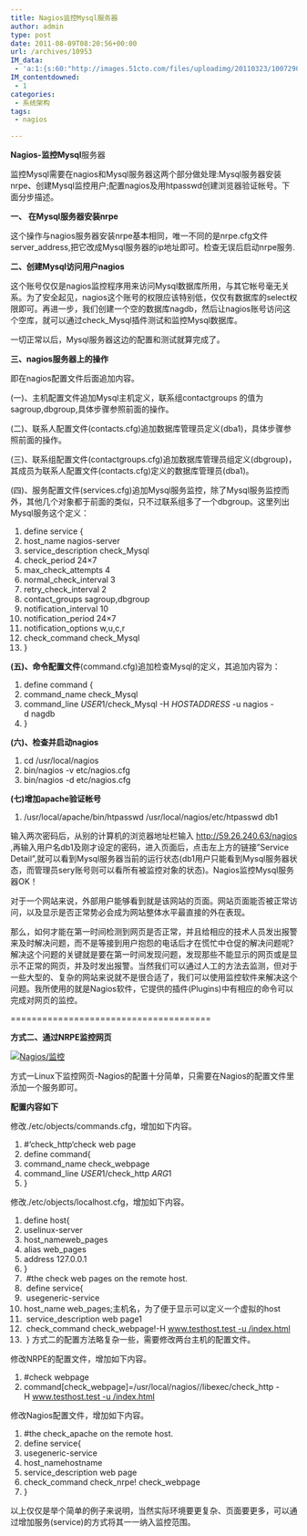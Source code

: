 ```yaml
---
title: Nagios监控Mysql服务器
author: admin
type: post
date: 2011-08-09T08:20:56+00:00
url: /archives/10953
IM_data:
 - 'a:1:{s:60:"http://images.51cto.com/files/uploadimg/20110323/1007290.jpg";s:67:"http://blog.haohtml.com/wp-content/uploads/2011/08/64ab_1007290.jpg";}'
IM_contentdowned:
 - 1
categories:
 - 系统架构
tags:
 - nagios

---
```

**Nagios-监控Mysql**服务器

监控Mysql需要在nagios和Mysql服务器这两个部分做处理:Mysql服务器安装nrpe、创建Mysql监控用户;配置nagios及用htpasswd创建浏览器验证帐号。下面分步描述。

**一、 在Mysql服务器安装nrpe**

这个操作与nagios服务器安装nrpe基本相同，唯一不同的是nrpe.cfg文件server_address,把它改成Mysql服务器的ip地址即可。检查无误后启动nrpe服务.

**二、创建Mysql访问用户nagios**

这个账号仅仅是nagios监控程序用来访问Mysql数据库所用，与其它帐号毫无关系。为了安全起见，nagios这个账号的权限应该特别低，仅仅有数据库的select权限即可。再进一步，我们创建一个空的数据库nagdb，然后让nagios账号访问这个空库，就可以通过check_Mysql插件测试和监控Mysql数据库。

一切正常以后，Mysql服务器这边的配置和测试就算完成了。

**三、nagios服务器上的操作**

即在nagios配置文件后面追加内容。

(一)、主机配置文件追加Mysql主机定义，联系组contactgroups 的值为sagroup,dbgroup,具体步骤参照前面的操作。

(二)、联系人配置文件(contacts.cfg)追加数据库管理员定义(dba1)，具体步骤参照前面的操作。

(三)、联系组配置文件(contactgroups.cfg)追加数据库管理员组定义(dbgroup)，其成员为联系人配置文件(contacts.cfg)定义的数据库管理员(dba1)。

(四)、服务配置文件(services.cfg)追加Mysql服务监控，除了Mysql服务监控而外，其他几个对象都于前面的类似，只不过联系组多了一个dbgroup。这里列出Mysql服务这个定义：

 1. define service {
 2. host_name nagios-server
 3. service\_description check\_Mysql
 4. check_period 24×7
 5. max\_check\_attempts 4
 6. normal\_check\_interval 3
 7. retry\_check\_interval 2
 8. contact_groups sagroup,dbgroup
 9. notification_interval 10
 10. notification_period 24×7
 11. notification_options w,u,c,r
 12. check\_command check\_Mysql
 13. }

**(五)、命令配置文件**(command.cfg)追加检查Mysql的定义，其追加内容为：

 1. define command {
 2. command\_name check\_Mysql
 3. command\_line $USER1$/check\_Mysql -H $HOSTADDRESS$ -u nagios -d nagdb
 4. }

**(六)、检查并启动nagios**

 1. cd /usr/local/nagios
 2. bin/nagios -v etc/nagios.cfg
 3. bin/nagios -d etc/nagios.cfg

**(七)增加apache验证帐号**

 1. /usr/local/apache/bin/htpasswd /usr/local/nagios/etc/htpasswd db1

输入两次密码后，从别的计算机的浏览器地址栏输入 http://59.26.240.63/nagios ,再输入用户名db1及刚才设定的密码，进入页面后，点击左上方的链接”Service Detail”,就可以看到Mysql服务器当前的运行状态(db1用户只能看到Mysql服务器状态，而管理员sery账号则可以看所有被监控对象的状态)。Nagios监控Mysql服务器OK！

对于一个网站来说，外部用户能够看到就是该网站的页面。网站页面能否被正常访问，以及显示是否正常势必会成为网站整体水平最直接的外在表现。

那么，如何才能在第一时间检测到网页是否正常，并且给相应的技术人员发出报警来及时解决问题，而不是等接到用户抱怨的电话后才在慌忙中仓促的解决问题呢?解决这个问题的关键就是要在第一时间发现问题，发现那些不能显示的网页或是显示不正常的网页，并及时发出报警。当然我们可以通过人工的方法去监测，但对于一些大型的、复杂的网站来说就不是很合适了，我们可以使用监控软件来解决这个问题。我所使用的就是Nagios软件，它提供的插件(Plugins)中有相应的命令可以完成对网页的监控。

======================================

**方式二、通过NRPE监控网页**



[![Nagios/监控](http://images.51cto.com/files/uploadimg/20110323/1007290.jpg)](http://images.51cto.com/files/uploadimg/20110323/1007290.jpg)

方式一Linux下监控网页-Nagios的配置十分简单，只需要在Nagios的配置文件里添加一个服务即可。

**配置内容如下**

修改./etc/objects/commands.cfg，增加如下内容。

 1. #’check_http‘check web page
 2. define command{
 3. command\_name check\_webpage
 4. command\_line $USER1$/check\_http $ARG1$
 5. }

修改./etc/objects/localhost.cfg，增加如下内容。

 1. define host{
 2. uselinux-server
 3. host\_nameweb\_pages
 4. alias web_pages
 5. address 127.0.0.1
 6. }
 7.  #the check web pages on the remote host.
 8.  define service{
 9.  usegeneric-service
 10. host\_name web\_pages;主机名，为了便于显示可以定义一个虚拟的host
 11.  service_description web page1
 12.  check\_command check\_webpage!-H www.testhost.test -u /index.html
 13.  }
 方式二的配置方法略复杂一些，需要修改两台主机的配置文件。

修改NRPE的配置文件，增加如下内容。

 1. #check webpage
 2. command[check\_webpage]=/usr/local/nagios//libexec/check\_http -H www.testhost.test -u /index.html

修改Nagios配置文件，增加如下内容。

 1. #the check_apache on the remote host.
 2. define service{
 3. usegeneric-service
 4. host_namehostname
 5. service_description web page
 6. check\_command check\_nrpe! check_webpage
 7. }

以上仅仅是举个简单的例子来说明，当然实际环境要更复杂、页面要更多，可以通过增加服务(service)的方式将其一一纳入监控范围。